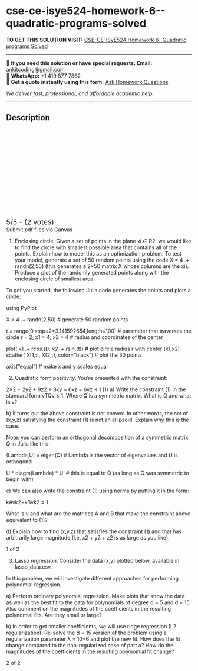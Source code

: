 # cse-ce-isye524-homework-6--quadratic-programs-solved
**TO GET THIS SOLUTION VISIT:** [CSE-CE-ISyE524 Homework 6- Quadratic programs Solved](https://www.ankitcodinghub.com/product/cse-ce-isye524-homework-6-quadratic-programs-solved/)


---

📩 **If you need this solution or have special requests:** **Email:** ankitcoding@gmail.com  
📱 **WhatsApp:** +1 419 877 7882  
📄 **Get a quote instantly using this form:** [Ask Homework Questions](https://www.ankitcodinghub.com/services/ask-homework-questions/)

*We deliver fast, professional, and affordable academic help.*

---

<h2>Description</h2>



<div class="kk-star-ratings kksr-auto kksr-align-center kksr-valign-top" data-payload="{&quot;align&quot;:&quot;center&quot;,&quot;id&quot;:&quot;120328&quot;,&quot;slug&quot;:&quot;default&quot;,&quot;valign&quot;:&quot;top&quot;,&quot;ignore&quot;:&quot;&quot;,&quot;reference&quot;:&quot;auto&quot;,&quot;class&quot;:&quot;&quot;,&quot;count&quot;:&quot;2&quot;,&quot;legendonly&quot;:&quot;&quot;,&quot;readonly&quot;:&quot;&quot;,&quot;score&quot;:&quot;5&quot;,&quot;starsonly&quot;:&quot;&quot;,&quot;best&quot;:&quot;5&quot;,&quot;gap&quot;:&quot;4&quot;,&quot;greet&quot;:&quot;Rate this product&quot;,&quot;legend&quot;:&quot;5\/5 - (2 votes)&quot;,&quot;size&quot;:&quot;24&quot;,&quot;title&quot;:&quot;CSE-CE-ISyE524  Homework 6- Quadratic programs Solved&quot;,&quot;width&quot;:&quot;138&quot;,&quot;_legend&quot;:&quot;{score}\/{best} - ({count} {votes})&quot;,&quot;font_factor&quot;:&quot;1.25&quot;}">

<div class="kksr-stars">

<div class="kksr-stars-inactive">
            <div class="kksr-star" data-star="1" style="padding-right: 4px">


<div class="kksr-icon" style="width: 24px; height: 24px;"></div>
        </div>
            <div class="kksr-star" data-star="2" style="padding-right: 4px">


<div class="kksr-icon" style="width: 24px; height: 24px;"></div>
        </div>
            <div class="kksr-star" data-star="3" style="padding-right: 4px">


<div class="kksr-icon" style="width: 24px; height: 24px;"></div>
        </div>
            <div class="kksr-star" data-star="4" style="padding-right: 4px">


<div class="kksr-icon" style="width: 24px; height: 24px;"></div>
        </div>
            <div class="kksr-star" data-star="5" style="padding-right: 4px">


<div class="kksr-icon" style="width: 24px; height: 24px;"></div>
        </div>
    </div>

<div class="kksr-stars-active" style="width: 138px;">
            <div class="kksr-star" style="padding-right: 4px">


<div class="kksr-icon" style="width: 24px; height: 24px;"></div>
        </div>
            <div class="kksr-star" style="padding-right: 4px">


<div class="kksr-icon" style="width: 24px; height: 24px;"></div>
        </div>
            <div class="kksr-star" style="padding-right: 4px">


<div class="kksr-icon" style="width: 24px; height: 24px;"></div>
        </div>
            <div class="kksr-star" style="padding-right: 4px">


<div class="kksr-icon" style="width: 24px; height: 24px;"></div>
        </div>
            <div class="kksr-star" style="padding-right: 4px">


<div class="kksr-icon" style="width: 24px; height: 24px;"></div>
        </div>
    </div>
</div>


<div class="kksr-legend" style="font-size: 19.2px;">
            5/5 - (2 votes)    </div>
    </div>
Submit pdf files via Canvas

1. Enclosing circle. Given a set of points in the plane xi ∈ R2, we would like to find the circle with smallest possible area that contains all of the points. Explain how to model this as an optimization problem. To test your model, generate a set of 50 random points using the code X = 4 .+ randn(2,50) (this generates a 2×50 matrix X whose columns are the xi). Produce a plot of the randomly generated points along with the enclosing circle of smallest area.

To get you started, the following Julia code generates the points and plots a circle:

using PyPlot

X = 4 .+ randn(2,50) # generate 50 random points

t = range(0,stop=2*3.141592654,length=100) # parameter that traverses the circle r = 2; x1 = 4; x2 = 4 # radius and coordinates of the center

plot( x1 .+ r*cos.(t), x2 .+ r*sin.(t)) # plot circle radius r with center (x1,x2) scatter( X[1,:], X[2,:], color=”black”) # plot the 50 points

axis(“equal”) # make x and y scales equal

2. Quadratic form positivity. You’re presented with the constraint:

2×2 + 2y2 + 9z2 + 8xy − 6xz − 6yz ≤ 1 (1) a) Write the constraint (1) in the standard form vTQv ≤ 1. Where Q is a symmetric matrix. What is Q and what is v?

b) It turns out the above constraint is not convex. In other words, the set of (x,y,z) satisfying the constraint (1) is not an ellipsoid. Explain why this is the case.

Note: you can perform an orthogonal decomposition of a symmetric matrix Q in Julia like this:

(Lambda,U) = eigen(Q) # Lambda is the vector of eigenvalues and U is orthogonal

U * diagm(Lambda) * U’ # this is equal to Q (as long as Q was symmetric to begin with)

c) We can also write the constraint (1) using norms by putting it in the form:

kAvk2−kBvk2 ≤ 1

What is v and what are the matrices A and B that make the constraint above equivalent to (1)?

d) Explain how to find (x,y,z) that satisfies the constraint (1) and that has arbitrarily large magnitude (i.e. x2 + y2 + z2 is as large as you like).

1 of 2

3. Lasso regression. Consider the data (x,y) plotted below, available in lasso_data.csv.

In this problem, we will investigate different approaches for performing polynomial regression.

a) Perform ordinary polynomial regression. Make plots that show the data as well as the best fit to the data for polynomials of degree d = 5 and d = 15. Also comment on the magnitudes of the coefficients in the resulting polynomial fits. Are they small or large?

b) In order to get smaller coefficients, we will use ridge regression (L2 regularization). Re-solve the d = 15 version of the problem using a regularization parameter λ = 10−6 and plot the new fit. How does the fit change compared to the non-regularized case of part a? How do the magnitudes of the coefficients in the resulting polynomial fit change?

2 of 2
